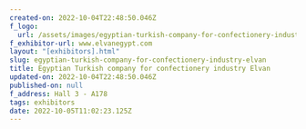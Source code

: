 ```yaml
---
created-on: 2022-10-04T22:48:50.046Z
f_logo:
  url: /assets/images/egyptian-turkish-company-for-confectionery-industry-elvan.jpg
f_exhibitor-url: www.elvanegypt.com
layout: "[exhibitors].html"
slug: egyptian-turkish-company-for-confectionery-industry-elvan
title: Egyptian Turkish company for confectionery industry Elvan
updated-on: 2022-10-04T22:48:50.046Z
published-on: null
f_address: Hall 3 - A178
tags: exhibitors
date: 2022-10-05T11:02:23.125Z
---
```

